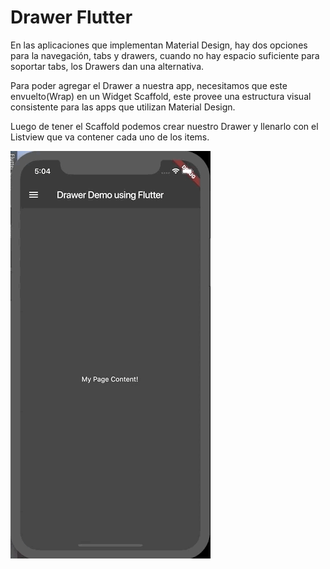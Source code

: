 # Drawer Flutter

En las aplicaciones que implementan Material Design, hay dos opciones para la navegación, tabs y drawers, cuando no hay espacio suficiente para soportar tabs, los Drawers dan una alternativa.

Para poder agregar el Drawer a nuestra app, necesitamos que este envuelto(Wrap) en un Widget Scaffold, este provee una estructura visual consistente para las apps que utilizan Material Design.

Luego de tener el Scaffold podemos crear nuestro Drawer y llenarlo con el Listview que va contener cada uno de los items.

![](DrawerFlutter.gif)
